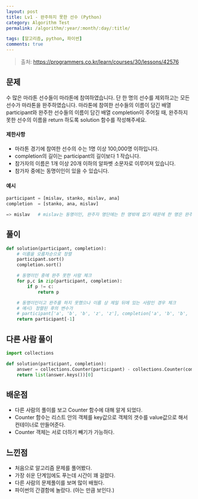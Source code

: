 ```yaml
---
layout: post
title: Lv1 - 완주하지 못한 선수 (Python)
category: Algorithm Test
permalink: /algorithm/:year/:month/:day/:title/

tags: [알고리즘, python, 파이썬]
comments: true
---
```

> 출처: https://programmers.co.kr/learn/courses/30/lessons/42576

## 문제
수 많은 마라톤 선수들이 마라톤에 참여하였습니다. 단 한 명의 선수를 제외하고는 모든 선수가 마라톤을 완주하였습니다.
마라톤에 참여한 선수들의 이름이 담긴 배열 participant와 완주한 선수들의 이름이 담긴 배열 completion이 주어질 때, 완주하지 못한 선수의 이름을 return 하도록 solution 함수를 작성해주세요.

#### 제한사항
- 마라톤 경기에 참여한 선수의 수는 1명 이상 100,000명 이하입니다.
- completion의 길이는 participant의 길이보다 1 작습니다.
- 참가자의 이름은 1개 이상 20개 이하의 알파벳 소문자로 이루어져 있습니다.
- 참가자 중에는 동명이인이 있을 수 있습니다.

#### 예시
```python
participant = [mislav, stanko, mislav, ana]
completion	= [stanko, ana, mislav]

=> mislav   # mislav는 동명이인, 완주자 명단에는 한 명밖에 없기 때문에 한 명은 완주하지 못함.
```

## 풀이
```python
def solution(participant, completion):
    # 이름을 오름차순으로 정렬
    participant.sort()
    completion.sort()

    # 동명이인 중에 완주 못한 사람 체크
    for p,c in zip(participant, completion):
        if p != c:
            return p

    # 동명이인이고 완주를 하지 못했으나 이름 상 제일 뒤에 있는 사람인 경우 체크
    # 예시) 정렬된 후의 변수가 
    # participant['a', 'b', 'b', 'z', 'z'], completion['a', 'b', 'b', 'z'] 인 경우
    return participant[-1]
```

## 다른 사람 풀이
```python
import collections

def solution(participant, completion):
    answer = collections.Counter(participant) - collections.Counter(completion)
    return list(answer.keys())[0]
```


## 배운점
- 다른 사람의 풀이를 보고 Counter 함수에 대해 알게 되었다.
- Counter 함수는 리스트 안의 객체를 key값으로 객체의 갯수를 value값으로 해서 컨테이너로 만들어준다.
- Counter 객체는 서로 더하기 빼기가 가능하다.

## 느낀점
- 처음으로 알고리즘 문제를 풀어봤다.
- 가장 쉬운 단계임에도 푸는데 시간이 꽤 걸렸다.
- 다른 사람의 문제풀이를 보며 많이 배웠다.
- 파이썬의 간결함에 놀랐다. (아는 만큼 보인다.)

